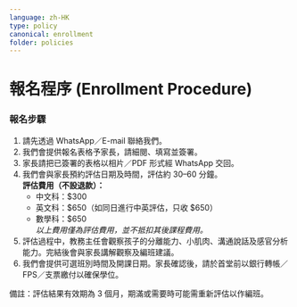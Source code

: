 ```yaml
---
language: zh-HK
type: policy
canonical: enrollment
folder: policies
---
```

# 報名程序 (Enrollment Procedure)

### 報名步驟
1. 請先透過 WhatsApp／E-mail 聯絡我們。  
2. 我們會提供報名表格予家長，請細閱、填寫並簽署。  
3. 家長請把已簽署的表格以相片／PDF 形式經 WhatsApp 交回。  
4. 我們會與家長預約評估日期及時間，評估約 30–60 分鐘。  
   **評估費用（不設退款）：**  
   - 中文科：$300  
   - 英文科：$650（如同日進行中英評估，只收 $650）  
   - 數學科：$650  
   *以上費用僅為評估費用，並不抵扣其後課程費用。*  
5. 評估過程中，教務主任會觀察孩子的分離能力、小肌肉、溝通說話及感官分析能力。完結後會與家長講解觀察及編班建議。  
6. 我們會提供可選班別時間及開課日期。家長確認後，請於首堂前以銀行轉帳／FPS／支票繳付以確保學位。

備註：評估結果有效期為 3 個月，期滿或需要時可能需重新評估以作編班。